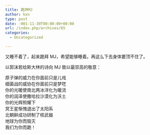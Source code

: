 ```yaml
---
title: 跪拜MJ
author: kxn
type: post
date: -001-11-30T00:00:00+00:00
url: /index.php/archives/65
categories:
  - Uncategorized

---
```

又睡不着了，起来跪拜 MJ，希望能够睡着。再这么下去身体要顶不住了。

以郭沫若给斯大林的诗向 MJ 致以最崇高的敬意：

原子弹的威力在你面前只是儿戏　　　　  
细菌战的威协在你面前只是梦呓　　　　  
你的光暖使南北两冰洋化为暖流　　　　  
你的润泽使撒哈拉沙漠化为沃土  
你的光辉照耀下  
冥王星惭愧退出了太阳系  
北朝鲜成功研制了核武器  
地球为你而毁灭  
我们为你而跪！